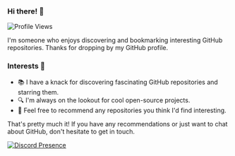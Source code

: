 ### Hi there! 👋

![Profile Views](https://komarev.com/ghpvc/?username=Sleepypeko&color=ff69b4)

I'm someone who enjoys discovering and bookmarking interesting GitHub repositories. Thanks for dropping by my GitHub profile.

### Interests 🌟

- 📚 I have a knack for discovering fascinating GitHub repositories and starring them.
- 🔍 I'm always on the lookout for cool open-source projects.
- 💬 Feel free to recommend any repositories you think I'd find interesting.

That's pretty much it! If you have any recommendations or just want to chat about GitHub, don't hesitate to get in touch.

[![Discord Presence](https://lanyard.cnrad.dev/api/326920625426006016?idleMessage=:I'm%20Sleeping%20or%20doing%20something%20else...&bg=00000&borderRadius=30px&hideDiscrim=true&hideStatus=true&showDisplayName=false)](https://discord.com/users/326920625426006016)
